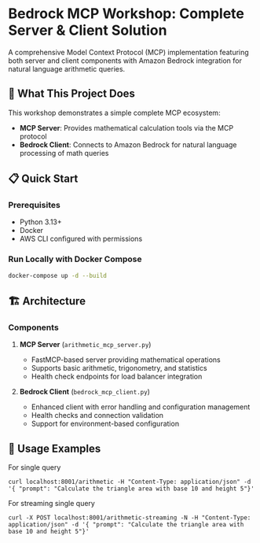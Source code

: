 # Bedrock MCP Workshop: Complete Server & Client Solution

A comprehensive Model Context Protocol (MCP) implementation featuring both server and client components with Amazon Bedrock integration for natural language arithmetic queries.

## 🚀 What This Project Does

This workshop demonstrates a simple complete MCP ecosystem:

- **MCP Server**: Provides mathematical calculation tools via the MCP protocol
- **Bedrock Client**: Connects to Amazon Bedrock for natural language processing of math queries

## 📋 Quick Start

### Prerequisites

- Python 3.13+
- Docker
- AWS CLI configured with permissions

### Run Locally with Docker Compose

```bash
docker-compose up -d --build
```

## 🏗️ Architecture

### Components

1. **MCP Server** (`arithmetic_mcp_server.py`)
   - FastMCP-based server providing mathematical operations
   - Supports basic arithmetic, trigonometry, and statistics
   - Health check endpoints for load balancer integration

2. **Bedrock Client** (`bedrock_mcp_client.py`)
   - Enhanced client with error handling and configuration management
   - Health checks and connection validation
   - Support for environment-based configuration

## 🎯 Usage Examples

For single query

```shell
curl localhost:8001/arithmetic -H "Content-Type: application/json" -d '{ "prompt": "Calculate the triangle area with base 10 and height 5"}' 
```

For streaming single query

```shell
curl -X POST localhost:8001/arithmetic-streaming -N -H "Content-Type: application/json" -d '{ "prompt": "Calculate the triangle area with base 10 and height 5"}'
```